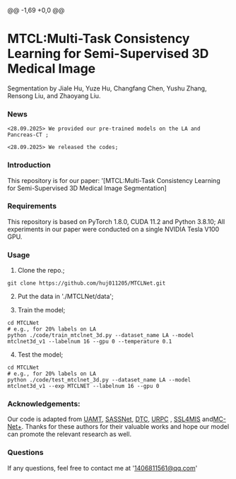 

@@ -1,69 +0,0 @@
# MTCL:Multi-Task Consistency Learning for Semi-Supervised 3D Medical Image
Segmentation
by Jiale Hu, Yuze Hu, Changfang Chen, Yushu Zhang, Rensong Liu, and Zhaoyang Liu. 

### News

```
<28.09.2025> We provided our pre-trained models on the LA and Pancreas-CT ;
```
```
<28.09.2025> We released the codes;
```
### Introduction
This repository is for our paper: '[MTCL:Multi-Task Consistency Learning for Semi-Supervised 3D Medical Image Segmentation]
### Requirements
This repository is based on PyTorch 1.8.0, CUDA 11.2 and Python 3.8.10; All experiments in our paper were conducted on a single NVIDIA Tesla V100 GPU.

### Usage
1. Clone the repo.;
```
git clone https://github.com/huj011205/MTCLNet.git
```
2. Put the data in './MTCLNet/data';

3. Train the model;
```
cd MTCLNet
# e.g., for 20% labels on LA
python ./code/train_mtclnet_3d.py --dataset_name LA --model mtclnet3d_v1 --labelnum 16 --gpu 0 --temperature 0.1
```
4. Test the model;
```
cd MTCLNet
# e.g., for 20% labels on LA
python ./code/test_mtclnet_3d.py --dataset_name LA --model mtclnet3d_v1 --exp MTCLNET --labelnum 16 --gpu 0
```



### Acknowledgements:
Our code is adapted from [UAMT](https://github.com/yulequan/UA-MT), [SASSNet](https://github.com/kleinzcy/SASSnet), [DTC](https://github.com/HiLab-git/DTC), [URPC](https://github.com/HiLab-git/SSL4MIS) , [SSL4MIS](https://github.com/HiLab-git/SSL4MIS) and[MC-Net+](https://github.com/ycwu1997/MC-Net). Thanks for these authors for their valuable works and hope our model can promote the relevant research as well.

### Questions
If any questions, feel free to contact me at '1406811561@qq.com'